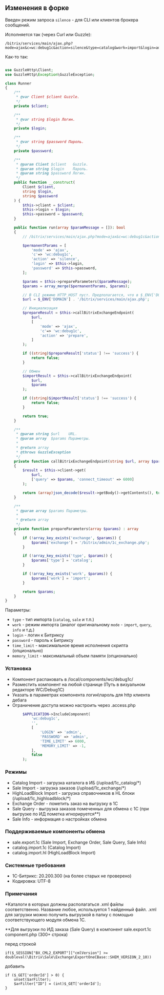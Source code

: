 ## Изменения в форке

Введен режим запроса `silence` - для CLI или клиентов брокера сообщений.

Исполняется так (через Curl или Guzzle):

```
/bitrix/services/main/ajax.php?mode=ajax&c=wc:debug1c&action=silence&type=catalog&work=import&login=admin&password=admin

```

Как-то так:

```php

use GuzzleHttp\Client;
use GuzzleHttp\Exception\GuzzleException;

class Runner
{
    /**
     * @var Client $client Guzzle.
     */
    private $client;

    /**
     * @var string $login Логин.
     */
    private $login;

    /**
     * @var string $password Пароль.
     */
    private $password;

    /**
     * @param Client $client   Guzzle.
     * @param string $login    Пароль.
     * @param string $password Логин.
     */
    public function __construct(
        Client $client,
        string $login,
        string $password
    ) {
        $this->client = $client;
        $this->login = $login;
        $this->password = $password;
    }

    public function run(array $paramMessage = []): bool
    {
        // /bitrix/services/main/ajax.php?mode=ajax&c=wc:debug1c&action=init&silence=Y&type=catalog&work=import&login=admin&password=admin

        $permanentParams = [
            'mode' => 'ajax',
            'c'=> 'wc:debug1c',
            'action' => 'silence',
            'login' => $this->login,
            'password' => $this->password,
        ];

        $params = $this->prepareParameters($paramMessage);
        $params = array_merge($permanentParams, $params);

        // В CLI режиме HTTP_HOST пуст. Предполагается, что в $_ENV['DOMAIN'] лежит то, что надо.
        $url = $_ENV['DOMAIN'] . '/bitrix/services/main/ajax.php';

        // Инициализация
        $prepareResult = $this->callBitrixExchangeEndpoint(
            $url,
            [
                'mode' => 'ajax',
                'c'=> 'wc:debug1c',
                'action' => 'prepare',
            ]
        );

        if ((string)$prepareResult['status'] !== 'success') {
            return false;
        }

        // Обмен
        $importResult = $this->callBitrixExchangeEndpoint(
            $url,
            $params
        );

        if ((string)$importResult['status'] !== 'success') {
            return false;
        }

        return true;
    }

    /**
     * @param string $url    URL.
     * @param array  $params Параметры.
     *
     * @return array
     * @throws GuzzleException
     */
    private function callBitrixExchangeEndpoint(string $url, array $params) : array
    {
        $result = $this->client->get(
            $url,
            ['query' => $params, 'connect_timeout' => 6000]
        );

        return (array)json_decode($result->getBody()->getContents(), true);
    }

    /**
     * @param array $params Параметры.
     *
     * @return array
     */
    private function prepareParameters(array $params) : array
    {
        if (!array_key_exists('exchange', $params)) {
            $params['exchange'] = '/bitrix/admin/1c_exchange.php';
        }

        if (!array_key_exists('type', $params)) {
            $params['type'] = 'catalog';
        }

        if (!array_key_exists('work', $params)) {
            $params['work'] = 'import';
        }

        return $params;
    }
}
```

Параметры:

- `type` - тип импорта (`catalog`, `sale` и т.п.)
- `work` - режим импорта (аналог оригинальному `mode` - `import`, `query`, `info` и т.д.)
- `login` - логин к Битриксу
- `password` - пароль к Битриксу
- `time_limit` - максимальное время исполнения скрипта (опционально)
- `memory_limit` - максимальный объем памяти (опционально)

### Установка
* Компонент распаковать в /local/components/wc/debug1c/
* Разместить компонент на любой странице (Путь в визуальном редакторе WC/Debug1C)
* Указать в параметрах компонента логин\пароль для http клиента дебага
* Ограничение доступа можно настроить через .access.php

```php
        $APPLICATION->IncludeComponent(
            'wc:debug1c',
            '',
            [
                'LOGIN' => 'admin',
                'PASSWORD' => 'admin',
                'TIME_LIMIT' => 6000,
                'MEMORY_LIMIT' => -1,
            ],
            false
        );
```

### Режимы
* Catalog Import - загрузка каталога в ИБ (/upload/1c_catalog/*)
* Sale Import - загрузка заказов (/upload/1c_exchange/*)
* HighLoadBlock Import - загрузка справочников в HL блоки (/upload/1c_highloadblock/*)
* Exchange Order - пометить заказ на выгрузку в 1С
* Sale Query - выгрузка заказов помеченных для обмена с 1С (при выгрузке по ИД пометка игнорируется**)
* Sale Info - информация о настройках обмена


### Поддерживаемые компоненты обмена
* sale.export.1c (Sale Import, Exchange Order, Sale Query, Sale Info)
* catalog.import.1c (Catalog Import)
* catalog.import.hl (HighLoadBlock Import)

### Системные требования
* 1C-Битрикс: 20.200.300 (на более старых не проверено)
* Кодировка: UTF-8

### Примечания
*Каталоги в которых должны располагаться .xml файлы соответственно. Название любое, используется 1 найденный файл. .xml для загрузки можно получить выгрузкой в папку с помощью соответствующего модуля обмена 1С.

**Для выгрузки по ИД заказа (Sale Query) в компонент sale.export.1c component.php  (300+ строка)

перед строкой
```
if($_SESSION["BX_CML2_EXPORT"]["cmlVersion"] >= doubleval(\Bitrix\Sale\Exchange\ExportOneCBase::SHEM_VERSION_2_10))
```
добавить
```
if ($_GET['orderId'] > 0) {
    unset($arFilter);
    $arFilter["ID"] = (int)$_GET['orderId'];
}
```
